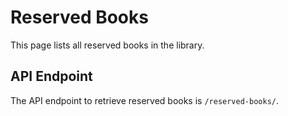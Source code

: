 # Reserved Books

This page lists all reserved books in the library.

## API Endpoint

The API endpoint to retrieve reserved books is `/reserved-books/`.
